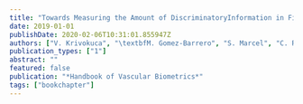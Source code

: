 ```yaml
---
title: "Towards Measuring the Amount of DiscriminatoryInformation in Fingervein using a Relative Entropy Estimator"
date: 2019-01-01
publishDate: 2020-02-06T10:31:01.855947Z
authors: ["V. Krivokuca", "\textbfM. Gomez-Barrero", "S. Marcel", "C. Rahtgeb", "C. Busch"]
publication_types: ["1"]
abstract: ""
featured: false
publication: "*Handbook of Vascular Biometrics*"
tags: ["bookchapter"]
---
```


